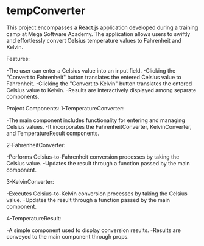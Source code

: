 # tempConverter
 This project encompasses a React.js application developed during a training camp at Mega Software Academy. The application allows users to swiftly and effortlessly convert Celsius temperature values to Fahrenheit and Kelvin.

Features:

-The user can enter a Celsius value into an input field.
-Clicking the "Convert to Fahrenheit" button translates the entered Celsius value to Fahrenheit.
-Clicking the "Convert to Kelvin" button translates the entered Celsius value to Kelvin.
-Results are interactively displayed among separate components.

Project Components:
1-TemperatureConverter:

-The main component includes functionality for entering and managing Celsius values.
-It incorporates the FahrenheitConverter, KelvinConverter, and TemperatureResult components.

2-FahrenheitConverter:

-Performs Celsius-to-Fahrenheit conversion processes by taking the Celsius value.
-Updates the result through a function passed by the main component.

3-KelvinConverter:

-Executes Celsius-to-Kelvin conversion processes by taking the Celsius value.
-Updates the result through a function passed by the main component.

4-TemperatureResult:

-A simple component used to display conversion results.
-Results are conveyed to the main component through props.